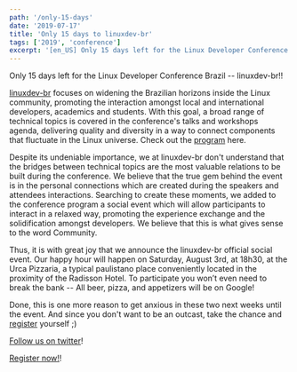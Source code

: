```yaml
---
path: '/only-15-days'
date: '2019-07-17'
title: 'Only 15 days to linuxdev-br'
tags: ['2019', 'conference']
excerpt: '[en_US] Only 15 days left for the Linux Developer Conference Brazil'
---
```


Only 15 days left for the Linux Developer Conference Brazil -- linuxdev-br!!

[linuxdev-br](https://linuxdev-br.net/) focuses on widening the Brazilian horizons inside the Linux community, promoting the interaction amongst local and international developers, academics and students. With this goal, a broad range of technical topics is covered in the conference's talks and workshops agenda, delivering quality and diversity in a way to connect components that fluctuate in the Linux universe. Check out the [program](https://cfp.linuxdev-br.net/2019/schedule/) here.

Despite its undeniable importance, we at linuxdev-br don't understand that the bridges between technical topics are the most valuable relations to be built during the conference. We believe that the true gem behind the event is in the personal connections which are created during the speakers and attendees interactions. Searching to create these moments, we added to the conference program a social event which will allow participants to interact in a relaxed way, promoting the experience exchange and the solidification amongst developers. We believe that this is what gives sense to the word Community.

Thus, it is with great joy that we announce the linuxdev-br official social event. Our happy hour will happen on Saturday, August 3rd, at 18h30, at the Urca Pizzaria, a typical paulistano place conveniently located in the proximity of the Radisson Hotel. To participate you won’t even need to break the bank -- All beer, pizza, and appetizers will be on Google!

Done, this is one more reason to get anxious in these two next weeks until the event. And since you don't want to be an outcast, take the chance and [register](https://www.eventbrite.com.br/e/linuxdev-br-2019-registration-59091462154?ref=ebtn) yourself ;)


[Follow us on twitter](https://twitter.com/linuxdevbr)!

[Register now!](https://www.eventbrite.com.br/e/linuxdev-br-2019-registration-59091462154?ref=ebtn)!
